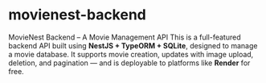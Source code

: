 # movienest-backend
MovieNest Backend – A Movie Management API  This is a full-featured backend API built using **NestJS + TypeORM + SQLite**, designed to manage a movie database. It supports movie creation, updates with image upload, deletion, and pagination — and is deployable to platforms like **Render** for free.
